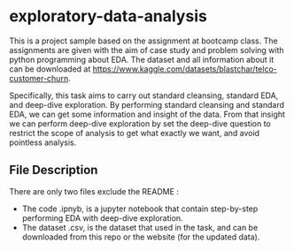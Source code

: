# exploratory-data-analysis
This is a project sample based on the assignment at bootcamp class. The assignments are given with the aim of case study and problem solving with python programming about EDA. The dataset and all information about it can be downloaded at https://www.kaggle.com/datasets/blastchar/telco-customer-churn.

Specifically, this task aims to carry out standard cleansing, standard EDA, and deep-dive exploration. By performing standard cleansing and standard EDA, we can get some information and insight of the data. From that insight we can perform deep-dive exploration by set the deep-dive question to restrict the scope of analysis to get what exactly we want, and avoid pointless analysis. 

## File Description
There are only two files exclude the README :
- The code .ipnyb, is a jupyter notebook that contain step-by-step performing EDA with deep-dive exploration.
- The dataset .csv, is the dataset that used in the task, and can be downloaded from this repo or the website (for the updated data).
